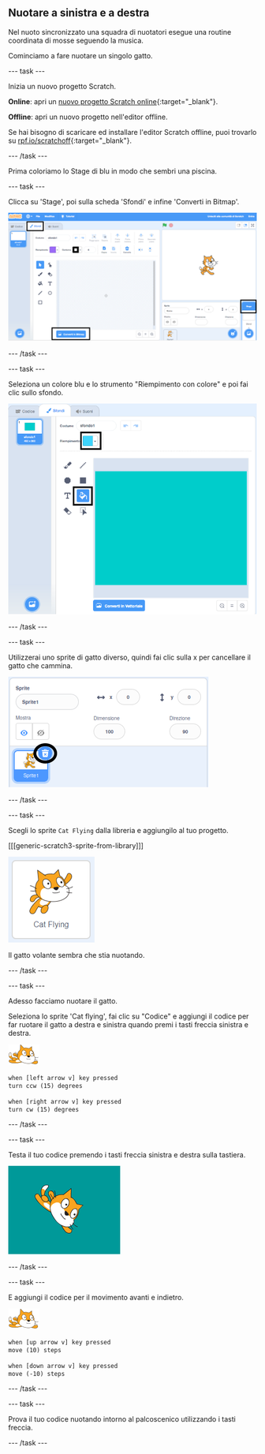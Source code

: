 ## Nuotare a sinistra e a destra

Nel nuoto sincronizzato una squadra di nuotatori esegue una routine coordinata di mosse seguendo la musica.

Cominciamo a fare nuotare un singolo gatto.

--- task ---

Inizia un nuovo progetto Scratch.

**Online**: apri un [nuovo progetto Scratch online](http://rpf.io/scratchnew){:target="_blank"}.

**Offline**: apri un nuovo progetto nell'editor offline.

Se hai bisogno di scaricare ed installare l'editor Scratch offline, puoi trovarlo su [rpf.io/scratchoff](http://rpf.io/scratchoff){:target="_blank"}.

--- /task ---

Prima coloriamo lo Stage di blu in modo che sembri una piscina.

--- task ---

Clicca su 'Stage', poi sulla scheda 'Sfondi' e infine 'Converti in Bitmap'.

![schermo scratch con stage, sfondi e converti in bitmap evidenziati](images/swim-select-backdrop.png)

--- /task ---

--- task ---

Seleziona un colore blu e lo strumento "Riempimento con colore" e poi fai clic sullo sfondo.

![scheda sfondi e strumento di riempimento selezionato](images/swim-fill.png)

--- /task ---

--- task ---

Utilizzerai uno sprite di gatto diverso, quindi fai clic sulla x per cancellare il gatto che cammina.

![menu elimina selezionato](images/swim-delete.png)

--- /task ---

--- task ---

Scegli lo sprite `Cat Flying` dalla libreria e aggiungilo al tuo progetto.

[[[generic-scratch3-sprite-from-library]]]

![Cat Flying sprite evidenziato](images/swim-sprite.png)

Il gatto volante sembra che stia nuotando.

--- /task ---

--- task ---

Adesso facciamo nuotare il gatto.

Seleziona lo sprite 'Cat flying', fai clic su "Codice" e aggiungi il codice per far ruotare il gatto a destra e sinistra quando premi i tasti freccia sinistra e destra.

![sprite nuotatore](images/swimmer-sprite.png)

```blocks3
when [left arrow v] key pressed
turn ccw (15) degrees

when [right arrow v] key pressed
turn cw (15) degrees
```

--- /task ---

--- task ---

Testa il tuo codice premendo i tasti freccia sinistra e destra sulla tastiera.

![gatto sprite ruotato a destra](images/swim-right.png)

--- /task ---

--- task ---

E aggiungi il codice per il movimento avanti e indietro.

![sprite nuotatore](images/swimmer-sprite.png)

```blocks3
when [up arrow v] key pressed
move (10) steps

when [down arrow v] key pressed
move (-10) steps 
```

--- /task ---

--- task ---

Prova il tuo codice nuotando intorno al palcoscenico utilizzando i tasti freccia.

--- /task ---

